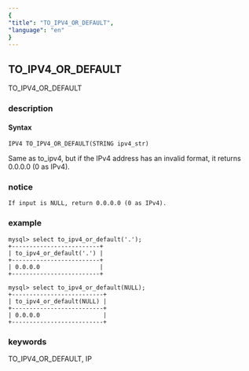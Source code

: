 ```yaml
---
{
"title": "TO_IPV4_OR_DEFAULT",
"language": "en"
}
---
```


<!-- 
Licensed to the Apache Software Foundation (ASF) under one
or more contributor license agreements.  See the NOTICE file
distributed with this work for additional information
regarding copyright ownership.  The ASF licenses this file
to you under the Apache License, Version 2.0 (the
"License"); you may not use this file except in compliance
with the License.  You may obtain a copy of the License at
  http://www.apache.org/licenses/LICENSE-2.0
Unless required by applicable law or agreed to in writing,
software distributed under the License is distributed on an
"AS IS" BASIS, WITHOUT WARRANTIES OR CONDITIONS OF ANY
KIND, either express or implied.  See the License for the
specific language governing permissions and limitations
under the License.
-->

## TO_IPV4_OR_DEFAULT

<version since="dev">

TO_IPV4_OR_DEFAULT

</version>

### description

#### Syntax

`IPV4 TO_IPV4_OR_DEFAULT(STRING ipv4_str)`

Same as to_ipv4, but if the IPv4 address has an invalid format, it returns 0.0.0.0 (0 as IPv4).

### notice

`If input is NULL, return 0.0.0.0 (0 as IPv4).`

### example

```
mysql> select to_ipv4_or_default('.');
+-------------------------+
| to_ipv4_or_default('.') |
+-------------------------+
| 0.0.0.0                 |
+-------------------------+

mysql> select to_ipv4_or_default(NULL);
+--------------------------+
| to_ipv4_or_default(NULL) |
+--------------------------+
| 0.0.0.0                  |
+--------------------------+
```

### keywords

TO_IPV4_OR_DEFAULT, IP
